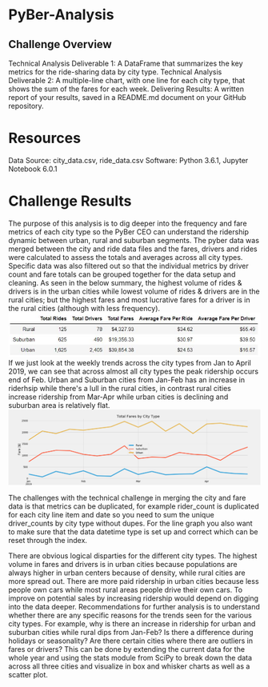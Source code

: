 # PyBer-Analysis
## Challenge Overview

Technical Analysis Deliverable 1: A DataFrame that summarizes the key metrics for the ride-sharing data by city type.
Technical Analysis Deliverable 2: A multiple-line chart, with one line for each city type, that shows the sum of the fares for each week.
Delivering Results: A written report of your results, saved in a README.md document on your GitHub repository.


# Resources
Data Source: city_data.csv, ride_data.csv
Software: Python 3.6.1, Jupyter Notebook 6.0.1

# Challenge Results

The purpose of this analysis is to dig deeper into the frequency and fare metrics of each city type so the PyBer CEO can understand the ridership dynamic between urban, rural and suburban segments. 
The pyber data was merged between the city and ride data files and the fares, drivers and rides were calculated to assess the totals and  averages across all city types.  Specific data was also filtered out so that the individual metrics by driver count and fare totals can be grouped together for the data setup and cleaning. 
As seen in the below summary, the highest volume of rides & drivers is in the urban cities while lowest volume of rides & drivers are in the rural cities; but the highest fares and most lucrative fares for a driver is in the rural cities (although with less frequency). 
![City_Type_Dataframe](https://github.com/shumeiberk/PyBer-Analysis/blob/master/City_Type_Dataframe.JPG)
If we just look at the weekly trends across the city types from Jan to April 2019, we can see that across almost all city types the peak ridership occurs end of Feb.  Urban and Suburban cities from Jan-Feb has an increase in riderhsip while there's a lull in the rural cities, in contrast rural cities increase ridership from Mar-Apr while urban cities is declining and suburban area is relatively flat.
![Challenge_Fare_Summary](https://github.com/shumeiberk/PyBer-Analysis/blob/master/Challenge_Fare_Summary.png)

The challenges with the technical challenge in merging the city and fare data is that metrics can be duplicated, for example rider_count is duplicated for each city line item and date so you need to sum the unique driver_counts by city type without dupes.  For the line graph you also want to make sure that the data datetime type is set up and correct which can be reset through the index.

There are obvious logical disparties for the different city types.  The highest volume in fares and drivers is in urban cities because populations are always higher in urban centers because of density, while rural cities are more spread out.  There are more paid ridership in urban cities because less people own cars while most rural areas people drive their own cars.  To improve on potential sales by increasing ridership would depend on digging into the data deeper.  Recommendations for further analysis is to understand whether there are any specific reasons for the trends seen for the various city types.  For example, why is there an increase in ridership for urban and suburban cities while rural dips from Jan-Feb?  Is there a difference during holidays or seasonality? Are there certain cities where there are outliers in fares or drivers?  This can be done by extending the current data for the whole year and using the stats module from SciPy to break down the data across all three cities and visualize in box and whisker charts as well as a scatter plot. 

